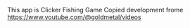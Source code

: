 This app is Clicker Fishing Game
Copied development frome https://www.youtube.com/@goldmetal/videos
